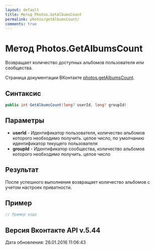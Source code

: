 ```yaml
---
layout: default
title: Метод Photos.GetAlbumsCount
permalink: photos/getAlbumsCount/
comments: true
---
```

# Метод Photos.GetAlbumsCount
Возвращает количество доступных альбомов пользователя или сообщества.

Страница документации ВКонтакте [photos.getAlbumsCount](https://vk.com/dev/photos.getAlbumsCount).

## Синтаксис
``` csharp
public int GetAlbumsCount(long? userId, long? groupId)
```

## Параметры
+ **userId** - Идентификатор пользователя, количество альбомов которого необходимо получить. целое число, по умолчанию идентификатор текущего пользователя
+ **groupId** - Идентификатор сообщества, количество альбомов которого необходимо получить. целое число

## Результат
После успешного выполнения возвращает количество альбомов  с учетом настроек приватности.

## Пример
``` csharp
// Пример кода
```

## Версия Вконтакте API v.5.44
Дата обновления: 26.01.2016 11:06:43
